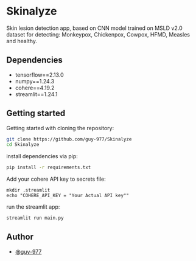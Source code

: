 
# Skinalyze

Skin lesion detection app, based on CNN model trained on MSLD v2.0 dataset for detecting: Monkeypox, Chickenpox, Cowpox, HFMD, Measles and healthy.


## Dependencies 

- tensorflow==2.13.0
- numpy==1.24.3
- cohere==4.19.2
- streamlit==1.24.1
## Getting started

Getting started with cloning the repository:

```bash
git clone https://github.com/guy-977/Skinalyze
cd Skinalyze
```

install dependencies via pip:

```bash
pip install -r requirements.txt
```
Add your cohere API key to secrets file:
```
mkdir .streamlit
echo "COHERE_API_KEY = "Your Actual API key""
```

run the streamlit app:

```bash
streamlit run main.py
```
    
## Author

- [@guy-977](https://github.com/guy-977)

 
